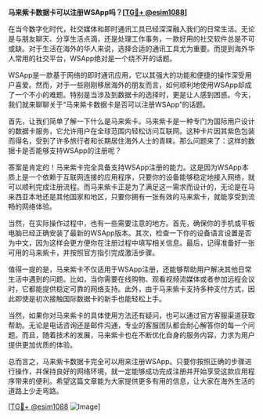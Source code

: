 **马来紫卡数据卡可以注册WSApp吗？[[TG💪+ @esim1088](https://t.me/s/esim1088)]**

在当今数字化时代，社交媒体和即时通讯工具已经深深融入我们的日常生活。无论是与朋友聊天、分享生活点滴，还是处理工作事务，一款好用的社交软件总是不可或缺。对于生活在海外的华人来说，选择合适的通讯工具尤为重要。而提到海外华人常用的社交平台，WSApp绝对是一个绕不开的话题。

WSApp是一款基于网络的即时通讯应用，它以其强大的功能和便捷的操作深受用户喜爱。然而，对于一些刚刚移居海外的朋友而言，如何顺利地使用WSApp却成了一个不小的难题。特别是当涉及到数据卡的选择时，更是让人感到困惑。今天，我们就来聊聊关于“马来紫卡数据卡是否可以注册WSApp”的话题。

首先，让我们简单了解一下什么是马来紫卡。马来紫卡是一种专门为国际用户设计的数据卡服务，它允许用户在全球范围内轻松访问互联网。这种卡片因其紫色包装而得名，受到了许多旅行者和长期居住海外人士的青睐。那么问题来了：这样的数据卡是否能够支持WSApp的注册呢？

答案是肯定的！马来紫卡完全具备支持WSApp注册的能力。这是因为WSApp本质上是一个依赖于互联网连接的应用程序，只要你的设备能够稳定地接入网络，就可以顺利完成注册流程。而马来紫卡正是为了满足这一需求而设计的，无论是在马来西亚本地还是其他国家和地区，只要你拥有一张有效的马来紫卡，就能享受到流畅的网络体验。

当然，在实际操作过程中，也有一些需要注意的地方。首先，确保你的手机或平板电脑已经正确安装了最新的WSApp版本。其次，检查一下你的设备语言设置是否为中文，因为这样会更方便你在注册过程中填写相关信息。最后，记得准备好一张可用的马来紫卡，并按照官方指引完成激活步骤。

值得一提的是，马来紫卡不仅适用于WSApp注册，还能够帮助用户解决其他日常生活中遇到的问题。比如，当你需要在线购物、观看视频流媒体或者参加远程会议时，它都能提供稳定可靠的网络支持。此外，由于马来紫卡支持多种支付方式，因此即使是初次接触国际数据卡的新手也能轻松上手。

当然，如果你对马来紫卡的具体使用方法还有疑问，也可以通过官方客服渠道获取帮助。无论是电话咨询还是邮件沟通，专业的客服团队都会耐心解答你的每一个问题。而且，随着技术的发展，马来紫卡也在不断优化自身的服务内容，力求为用户提供更加优质的体验。

总而言之，马来紫卡数据卡完全可以用来注册WSApp。只要你按照正确的步骤进行操作，并保持良好的网络环境，就一定能够成功完成注册并开始享受这款应用程序带来的便利。希望这篇文章能为大家提供更多有用的信息，让大家在海外生活的道路上少走弯路。

[[TG💪+ @esim1088](https://t.me/s/esim1088) ![Image](https://i.postimg.cc/4NQfJmqS/Snipaste-2025-05-13-00-14-12.png)]